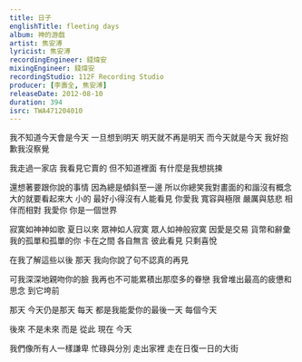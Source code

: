 ```yaml
---
title: 日子
englishTitle: fleeting days
album: 神的游戲
artist: 焦安溥
lyricist: 焦安溥
recordingEngineer: 錢煒安
mixingEngineer: 錢煒安
recordingStudio: 112F Recording Studio
producer: [李壽全, 焦安溥]
releaseDate: 2012-08-10
duration: 394
isrc: TWA471204010
---
```

我不知道今天會是今天
一旦想到明天 明天就不再是明天
而今天就是今天
我好抱歉我沒察覺

我走過一家店
我看見它賣的
但不知道裡面 有什麼是我想挑揀

還想著要跟你說的事情
因為總是傾斜至一邊
所以你總笑我對畫面的和諧沒有概念
大的就要看起來大
小的 最好小得沒有人能看見
你愛我 寬容與極限 嚴厲與慈悲
相伴而相對
我愛你 你是一個世界

寂寞如神神如歌
夏日以來
眾神如人寂寞 眾人如神般寂寞
因愛是交易 貨幣和辭彙
我的孤單和孤單的你 卡在之間
各自無言
彼此看見
只剩喜悅

在我了解這些以後 那天
我向你說了句不認真的再見

可我深深地親吻你的臉
我再也不可能累積出那麼多的眷戀
我曾堆出最高的疲憊和思念
到它垮前

那天
今天仍是那天
每天 都是我能愛你的最後一天
每個今天

後來 不是未來 而是
從此 現在 今天

我們像所有人一樣謙卑
忙碌與分別
走出家裡 走在日復一日的大街